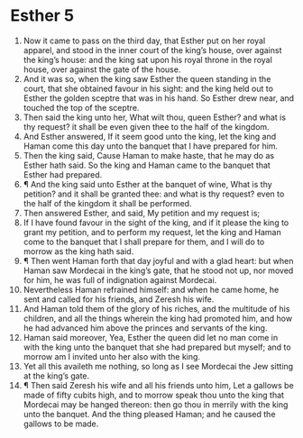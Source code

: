﻿# Esther  5
1. Now it came to pass on the third day, that Esther put on her royal apparel, and stood in the inner court of the king’s house, over against the king’s house: and the king sat upon his royal throne in the royal house, over against the gate of the house. 
2. And it was so, when the king saw Esther the queen standing in the court, that she obtained favour in his sight: and the king held out to Esther the golden sceptre that was in his hand. So Esther drew near, and touched the top of the sceptre. 
3. Then said the king unto her, What wilt thou, queen Esther? and what is thy request? it shall be even given thee to the half of the kingdom. 
4. And Esther answered, If it seem good unto the king, let the king and Haman come this day unto the banquet that I have prepared for him. 
5. Then the king said, Cause Haman to make haste, that he may do as Esther hath said. So the king and Haman came to the banquet that Esther had prepared. 
6. ¶ And the king said unto Esther at the banquet of wine, What is thy petition? and it shall be granted thee: and what is thy request? even to the half of the kingdom it shall be performed. 
7. Then answered Esther, and said, My petition and my request is; 
8. If I have found favour in the sight of the king, and if it please the king to grant my petition, and to perform my request, let the king and Haman come to the banquet that I shall prepare for them, and I will do to morrow as the king hath said. 
9. ¶ Then went Haman forth that day joyful and with a glad heart: but when Haman saw Mordecai in the king’s gate, that he stood not up, nor moved for him, he was full of indignation against Mordecai. 
10. Nevertheless Haman refrained himself: and when he came home, he sent and called for his friends, and Zeresh his wife. 
11. And Haman told them of the glory of his riches, and the multitude of his children, and all the things wherein the king had promoted him, and how he had advanced him above the princes and servants of the king. 
12. Haman said moreover, Yea, Esther the queen did let no man come in with the king unto the banquet that she had prepared but myself; and to morrow am I invited unto her also with the king. 
13. Yet all this availeth me nothing, so long as I see Mordecai the Jew sitting at the king’s gate. 
14. ¶ Then said Zeresh his wife and all his friends unto him, Let a gallows be made of fifty cubits high, and to morrow speak thou unto the king that Mordecai may be hanged thereon: then go thou in merrily with the king unto the banquet. And the thing pleased Haman; and he caused the gallows to be made. 
